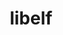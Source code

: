 ---
title: "libelf"
layout: cache
category: package
meta: {"versions": ["0.8.13"], "compilers": ["gcc@10.3.0", "gcc@7.3.0", "gcc@7.3.1", "gcc@7.4.0", "gcc@7.5.0", "gcc@8.1.0", "gcc@8.3.1", "gcc@8.4.0", "gcc@8.4.1", "gcc@9.3.0"]}
spec_files: 
 - spec-0.json
 - spec-1.json
 - spec-2.json
 - spec-3.json
 - spec-4.json
 - spec-5.json
 - spec-6.json
 - spec-7.json
 - spec-8.json
 - spec-9.json
 - spec-10.json
 - spec-11.json
 - spec-12.json
 - spec-13.json
 - spec-14.json
 - spec-15.json
 - spec-16.json
 - spec-17.json
 - spec-18.json
 - spec-19.json
 - spec-20.json
 - spec-21.json
 - spec-22.json
 - spec-23.json
 - spec-24.json
 - spec-25.json
 - spec-26.json
 - spec-27.json
 - spec-28.json
 - spec-29.json
 - spec-30.json
 - spec-31.json
 - spec-32.json
 - spec-33.json
 - spec-34.json
spec_names:
 - 'libelf@0.8.13%gcc@8.1.0 arch=linux-rhel7-x86_64'
 - 'libelf@0.8.13%gcc@9.3.0 arch=linux-ubuntu20.04-x86_64'
 - 'libelf@0.8.13%gcc@8.3.1 arch=linux-rhel8-x86_64'
 - 'libelf@0.8.13%gcc@7.5.0 arch=linux-ubuntu18.04-x86_64'
 - 'libelf@0.8.13%gcc@8.1.0 arch=linux-centos7-ppc64le'
 - 'libelf@0.8.13%gcc@9.3.0 arch=linux-rhel7-x86_64'
 - 'libelf@0.8.13%gcc@7.3.0 arch=linux-centos7-ppc64le'
 - 'libelf@0.8.13%gcc@7.5.0 arch=linux-ubuntu18.04-ppc64le'
 - 'libelf@0.8.13%gcc@7.3.0 arch=linux-rhel7-ppc64le'
 - 'libelf@0.8.13%gcc@7.5.0 arch=linux-ubuntu18.04-aarch64'
 - 'libelf@0.8.13%gcc@8.3.1 arch=linux-rhel8-ppc64le'
 - 'libelf@0.8.13%gcc@7.3.0 arch=linux-ubuntu18.04-x86_64'
 - 'libelf@0.8.13%gcc@8.1.0 arch=linux-centos7-x86_64'
 - 'libelf@0.8.13%gcc@8.1.0 arch=linux-rhel7-ppc64le'
 - 'libelf@0.8.13%gcc@7.3.0 arch=linux-rhel8-x86_64'
 - 'libelf@0.8.13%gcc@10.3.0 arch=linux-ubuntu21.04-x86_64'
 - 'libelf@0.8.13%gcc@8.3.1 arch=linux-centos8-ppc64le'
 - 'libelf@0.8.13%gcc@7.3.0 arch=linux-centos8-x86_64'
 - 'libelf@0.8.13%gcc@7.3.0 arch=linux-ubuntu18.04-ppc64le'
 - 'libelf@0.8.13%gcc@7.5.0 arch=linux-ubuntu18.04-x86_64'
 - 'libelf@0.8.13%gcc@9.3.0 arch=linux-ubuntu20.04-ppc64le'
 - 'libelf@0.8.13%gcc@8.4.0 arch=linux-rhel7-sandybridge'
 - 'libelf@0.8.13%gcc@7.3.0 arch=linux-centos7-x86_64'
 - 'libelf@0.8.13%gcc@7.3.0 arch=linux-rhel7-x86_64'
 - 'libelf@0.8.13%gcc@8.3.1 arch=linux-rhel8-aarch64'
 - 'libelf@0.8.13%gcc@7.5.0 arch=linux-ubuntu18.04-ppc64le'
 - 'libelf@0.8.13%gcc@8.1.0 arch=linux-rhel7-x86_64'
 - 'libelf@0.8.13%gcc@8.4.1 arch=linux-rhel8-x86_64'
 - 'libelf@0.8.13%gcc@7.4.0 arch=linux-ubuntu18.04-x86_64'
 - 'libelf@0.8.13%gcc@8.1.0 arch=linux-rhel7-ppc64le'
 - 'libelf@0.8.13%gcc@9.3.0 arch=linux-rhel7-ppc64le'
 - 'libelf@0.8.13%gcc@8.1.0 arch=linux-rhel7-power8le'
 - 'libelf@0.8.13%gcc@7.3.1 arch=linux-amzn2-x86_64'
 - 'libelf@0.8.13%gcc@8.3.1 arch=linux-centos8-x86_64'
 - 'libelf@0.8.13%gcc@7.5.0 arch=linux-ubuntu18.04-power8le'
---